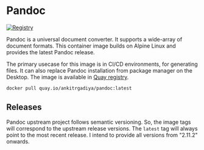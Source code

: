 # Pandoc

[![Registry](https://img.shields.io/badge/registry-quay.io-red)](https://quay.io/repository/ankitrgadiya/pandoc?tab=tags)

Pandoc is a universal document converter. It supports a wide-array of document
formats. This container image builds on Alpine Linux and provides the latest
Pandoc release.

The primary usecase for this image is in CI/CD environments, for generating
files. It can also replace Pandoc installation from package manager on the
Desktop. The image is available in [Quay
registry](https://quay.io/repository/ankitrgadiya/pandoc?tab=tags).

```bash
docker pull quay.io/ankitrgadiya/pandoc:latest
```

## Releases

Pandoc upstream project follows semantic versioning. So, the image tags will
correspond to the upstream release versions. The `latest` tag will always point
to the most recent release. I intend to provide all versions from "2.11.2"
onwards.
